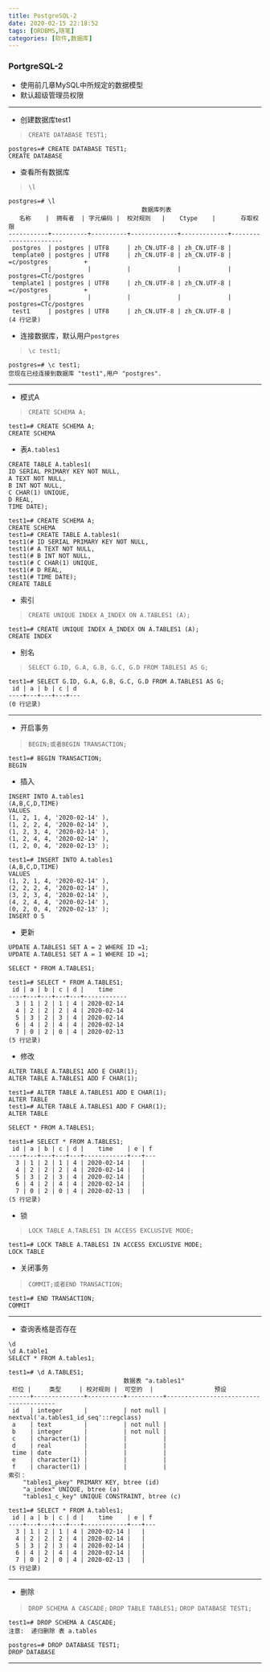 ```yaml
---
title: PostgreSQL-2
date: 2020-02-15 22:18:52
tags: [ORDBMS,随笔]
categories: [软件,数据库]
---
```


### PortgreSQL-2

* 使用前几章MySQL中所规定的数据模型
* 默认超级管理员权限

---

* 创建数据库test1
> `CREATE DATABASE TEST1;`

```
postgres=# CREATE DATABASE TEST1;
CREATE DATABASE
```

* 查看所有数据库
> `\l`

```
postgres=# \l
                                     数据库列表
   名称    |  拥有者  | 字元编码 |  校对规则   |    Ctype    |       存取权限        
-----------+----------+----------+-------------+-------------+-----------------------
 postgres  | postgres | UTF8     | zh_CN.UTF-8 | zh_CN.UTF-8 | 
 template0 | postgres | UTF8     | zh_CN.UTF-8 | zh_CN.UTF-8 | =c/postgres          +
           |          |          |             |             | postgres=CTc/postgres
 template1 | postgres | UTF8     | zh_CN.UTF-8 | zh_CN.UTF-8 | =c/postgres          +
           |          |          |             |             | postgres=CTc/postgres
 test1     | postgres | UTF8     | zh_CN.UTF-8 | zh_CN.UTF-8 | 
(4 行记录)
```

* 连接数据库，默认用户`postgres`
> `\c test1;`

```
postgres=# \c test1;
您现在已经连接到数据库 "test1",用户 "postgres".
```

---

* 模式A
> `CREATE SCHEMA A;`

```
test1=# CREATE SCHEMA A;
CREATE SCHEMA
```

* 表`A.tables1`
```
CREATE TABLE A.tables1(
ID SERIAL PRIMARY KEY NOT NULL,
A TEXT NOT NULL,
B INT NOT NULL,
C CHAR(1) UNIQUE,
D REAL,
TIME DATE);
```

```
test1=# CREATE SCHEMA A;
CREATE SCHEMA
test1=# CREATE TABLE A.tables1(
test1(# ID SERIAL PRIMARY KEY NOT NULL,
test1(# A TEXT NOT NULL,
test1(# B INT NOT NULL,
test1(# C CHAR(1) UNIQUE,
test1(# D REAL,
test1(# TIME DATE);
CREATE TABLE
```

* 索引
> `CREATE UNIQUE INDEX A_INDEX ON A.TABLES1 (A);`

```
test1=# CREATE UNIQUE INDEX A_INDEX ON A.TABLES1 (A);
CREATE INDEX
```

* 别名
> `SELECT G.ID, G.A, G.B, G.C, G.D FROM TABLES1 AS G;`

```
test1=# SELECT G.ID, G.A, G.B, G.C, G.D FROM A.TABLES1 AS G;
 id | a | b | c | d 
----+---+---+---+---
(0 行记录)
```

---

* 开启事务
> `BEGIN;或者BEGIN TRANSACTION;`

```
test1=# BEGIN TRANSACTION;
BEGIN
```

* 插入

```
INSERT INTO A.tables1 
(A,B,C,D,TIME) 
VALUES 
(1, 2, 1, 4, '2020-02-14' ),
(1, 2, 2, 4, '2020-02-14' ),
(1, 2, 3, 4, '2020-02-14' ),
(1, 2, 4, 4, '2020-02-14' ),
(1, 2, 0, 4, '2020-02-13' );
```

```
test1=# INSERT INTO A.tables1 
(A,B,C,D,TIME) 
VALUES 
(1, 2, 1, 4, '2020-02-14' ),
(2, 2, 2, 4, '2020-02-14' ),
(3, 2, 3, 4, '2020-02-14' ),
(4, 2, 4, 4, '2020-02-14' ),
(0, 2, 0, 4, '2020-02-13' );
INSERT 0 5
```

* 更新
```
UPDATE A.TABLES1 SET A = 2 WHERE ID =1;
UPDATE A.TABLES1 SET A = 1 WHERE ID =1;
```

`SELECT * FROM A.TABLES1;`

```
test1=# SELECT * FROM A.TABLES1;
 id | a | b | c | d |    time    
----+---+---+---+---+------------
  3 | 1 | 2 | 1 | 4 | 2020-02-14
  4 | 2 | 2 | 2 | 4 | 2020-02-14
  5 | 3 | 2 | 3 | 4 | 2020-02-14
  6 | 4 | 2 | 4 | 4 | 2020-02-14
  7 | 0 | 2 | 0 | 4 | 2020-02-13
(5 行记录)
```

* 修改
```
ALTER TABLE A.TABLES1 ADD E CHAR(1);
ALTER TABLE A.TABLES1 ADD F CHAR(1);
```

```
test1=# ALTER TABLE A.TABLES1 ADD E CHAR(1);
ALTER TABLE
test1=# ALTER TABLE A.TABLES1 ADD F CHAR(1);
ALTER TABLE
```

`SELECT * FROM A.TABLES1;`

```
test1=# SELECT * FROM A.TABLES1;
 id | a | b | c | d |    time    | e | f 
----+---+---+---+---+------------+---+---
  3 | 1 | 2 | 1 | 4 | 2020-02-14 |   | 
  4 | 2 | 2 | 2 | 4 | 2020-02-14 |   | 
  5 | 3 | 2 | 3 | 4 | 2020-02-14 |   | 
  6 | 4 | 2 | 4 | 4 | 2020-02-14 |   | 
  7 | 0 | 2 | 0 | 4 | 2020-02-13 |   | 
(5 行记录)
```

* 锁
> `LOCK TABLE A.TABLES1 IN ACCESS EXCLUSIVE MODE;`

```
test1=# LOCK TABLE A.TABLES1 IN ACCESS EXCLUSIVE MODE;
LOCK TABLE
```

* 关闭事务
> `COMMIT;或者END TRANSACTION;`

```
test1=# END TRANSACTION;
COMMIT
```

---

* 查询表格是否存在
```
\d
\d A.table1
SELECT * FROM A.tables1;
```

```
test1=# \d A.TABLES1;
                                数据表 "a.tables1"
 栏位 |     类型     | 校对规则 |  可空的  |                 预设                  
------+--------------+----------+----------+---------------------------------------
 id   | integer      |          | not null | nextval('a.tables1_id_seq'::regclass)
 a    | text         |          | not null | 
 b    | integer      |          | not null | 
 c    | character(1) |          |          | 
 d    | real         |          |          | 
 time | date         |          |          | 
 e    | character(1) |          |          | 
 f    | character(1) |          |          | 
索引：
    "tables1_pkey" PRIMARY KEY, btree (id)
    "a_index" UNIQUE, btree (a)
    "tables1_c_key" UNIQUE CONSTRAINT, btree (c)
```

```
test1=# SELECT * FROM A.tables1;
 id | a | b | c | d |    time    | e | f 
----+---+---+---+---+------------+---+---
  3 | 1 | 2 | 1 | 4 | 2020-02-14 |   | 
  4 | 2 | 2 | 2 | 4 | 2020-02-14 |   | 
  5 | 3 | 2 | 3 | 4 | 2020-02-14 |   | 
  6 | 4 | 2 | 4 | 4 | 2020-02-14 |   | 
  7 | 0 | 2 | 0 | 4 | 2020-02-13 |   | 
(5 行记录)
```

---

* 删除
> `DROP SCHEMA A CASCADE;`
> `DROP TABLE TABLES1;`
> `DROP DATABASE TEST1;`

```
test1=# DROP SCHEMA A CASCADE;
注意:  递归删除 表 a.tables
```

```
postgres=# DROP DATABASE TEST1;
DROP DATABASE
```

---

